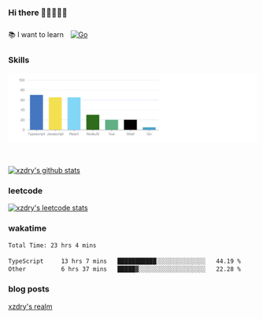 ### Hi there 👋👋👋👋👋

 :books: I want to learn <a href="https://go.dev/" target="_blank"><img style="margin: 10px" src="https://profilinator.rishav.dev/skills-assets/go-original.svg" alt="Go" height="50" /></a>  

### Skills
![](img/2022-09-05-22-04-20.png)

<br />

[![xzdry's github stats](https://github-readme-stats.vercel.app/api?username=xzdry&count_private=true&show_icons=true&theme=vue)](https://github.com/xzdry)

### leetcode
[![xzdry's leetcode stats](https://leetcard.jacoblin.cool/xzdry-2?theme=light&font=Anek%20Kannada&site=cn)](https://leetcode.cn/u/xzdry-2/)

### wakatime
<!--START_SECTION:waka-->

```text
Total Time: 23 hrs 4 mins

TypeScript     13 hrs 7 mins   ███████████░░░░░░░░░░░░░░   44.19 %
Other          6 hrs 37 mins   █████▓░░░░░░░░░░░░░░░░░░░   22.28 %
```

<!--END_SECTION:waka-->

### blog posts
[xzdry's realm](https://www.justdry.net/)

